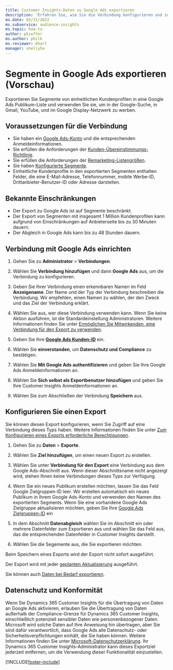 ```yaml
---
title: Customer Insights-Daten zu Google Ads exportieren
description: 'Erfahren Sie, wie Sie die Verbindung konfigurieren und zu Google Ads exportieren.'
ms.date: 03/31/2022
ms.subservice: audience-insights
ms.topic: how-to
author: pkieffer
ms.author: philk
ms.reviewer: mhart
manager: shellyha
---
```


# <a name="export-segments-to-google-ads-preview"></a>Segmente in Google Ads exportieren (Vorschau)

Exportieren Sie Segmente von einheitlichen Kundenprofilen in eine Google Ads Publikum-Liste und verwenden Sie sie, um in der Google-Suche, in Gmail, YouTube, und im Google Display-Netzwerk zu werben. 


## <a name="prerequisites-for-connection"></a>Voraussetzungen für die Verbindung

-   Sie haben ein [Google Ads-Konto](https://ads.google.com/) und die entsprechenden Anmeldeinformationen.
-   Sie erfüllen die Anforderungen der [Kunden-Übereinstimmungs-Richtlinie](https://support.google.com/adspolicy/answer/6299717).
-   Sie erfüllen die Anforderungen der [Remarketing-Listengrößen](https://support.google.com/google-ads/answer/7558048).
-   Sie haben [Konfigurierte Segmente](segments.md).
-   Einheitliche Kundenprofile in den exportierten Segmenten enthalten Felder, die eine E-Mail-Adresse, Telefonnummer, mobile Werbe-ID, Drittanbieter-Benutzer-ID oder Adresse darstellen.

## <a name="known-limitations"></a>Bekannte Einschränkungen

- Der Export zu Google Ads ist auf Segmente beschränkt.
- Der Export von Segmenten mit insgesamt 1 Million Kundenprofilen kann aufgrund von Einschränkungen auf Anbieterseite bis zu 30 Minuten dauern. 
- Der Abgleich in Google Ads kann bis zu 48 Stunden dauern.

## <a name="set-up-connection-to-google-ads"></a>Verbindung mit Google Ads einrichten

1. Gehen Sie zu **Administrator** > **Verbindungen**.

1. Wählen Sie **Verbindung hinzufügen** und dann **Google Ads** aus, um die Verbindung zu konfigurieren.

1. Geben Sie Ihrer Verbindung einen erkennbaren Namen im Feld **Anzeigename**. Der Name und der Typ der Verbindung beschreiben die Verbindung. Wir empfehlen, einen Namen zu wählen, der den Zweck und das Ziel der Verbindung erklärt.

1. Wählen Sie aus, wer diese Verbindung verwenden kann. Wenn Sie keine Aktion ausführen, ist die Standardeinstellung Administratoren. Weitere Informationen finden Sie unter [Ermöglichen Sie Mitwirkenden, eine Verbindung für den Export zu verwenden](connections.md#allow-contributors-to-use-a-connection-for-exports).

1. Geben Sie Ihre **[Google Ads Kunden-ID](https://support.google.com/google-ads/answer/1704344)** ein.

1. Wählen Sie **einverstanden**, um **Datenschutz und Compliance** zu bestätigen.

1. Wählen Sie **Mit Google Ads authentifizieren** und geben Sie Ihre Google Ads Anmeldeinformationen an.

1. Wählen Sie **Sich selbst als Exportbenutzer hinzufügen** und geben Sie Ihre Customer Insights Anmeldeinformationen an.

1. Wählen Sie zum Abschließen der Verbindung **Speichern** aus. 

## <a name="configure-an-export"></a>Konfigurieren Sie einen Export

Sie können diesen Export konfigurieren, wenn Sie Zugriff auf eine Verbindung dieses Typs haben. Weitere Informationen finden Sie unter [Zum Konfigurieren eines Exports erforderliche Berechtigungen](export-destinations.md#set-up-a-new-export).

1. Gehen Sie zu **Daten** > **Exporte**.

1. Wählen Sie **Ziel hinzufügen**, um einen neuen Export zu erstellen.

1. Wählen Sie unter **Verbindung für den Export** eine Verbindung aus dem Google Ads-Abschnitt aus. Wenn dieser Abschnittsname nicht angezeigt wird, stehen Ihnen keine Verbindungen dieses Typs zur Verfügung.

1. Wenn Sie ein neues Publikum erstellen möchten, lassen Sie das Feld Google Zielgruppen-ID leer. Wir erstellen automatisch ein neues Publikum in Ihrem Google Ads-Konto und verwenden den Namen des exportierten Segments. Wenn Sie eine vorhandene Google Ads Zielgruppe aktualisieren möchten, geben Sie Ihre [Google Ads Zielgruppen-ID](https://support.google.com/google-ads/answer/7558048?hl=en#:~:text=Audience%20lists%20is%20a%20section,Display%20Network%20through%20remarketing%20campaigns.) ein

1. In dem Abschnitt **Datenabgleich** wählen Sie im Abschnitt ein oder mehrere Datenfelder zum Exportieren aus und wählen Sie das Feld aus, das die entsprechenden Datenfelder in Customer Insights darstellt.

1. Wählen Sie die Segemente aus, die Sie exportieren möchten. 

Beim Speichern eines Exports wird der Export nicht sofort ausgeführt.

Der Export wird mit jeder [geplanten Aktualisierung](system.md#schedule-tab) ausgeführt. 

Sie können auch [Daten bei Bedarf exportieren](export-destinations.md#run-exports-on-demand). 

## <a name="data-privacy-and-compliance"></a>Datenschutz und Konformität

Wenn Sie Dynamics 365 Customer Insights für die Übertragung von Daten an Google Ads aktivieren, erlauben Sie die Übertragung von Daten außerhalb der Compliance-Grenze für Dynamics 365 Customer Insights, einschließlich potenziell sensibler Daten wie personenbezogener Daten. Microsoft wird solche Daten auf Ihre Anweisung hin übertragen, aber Sie sind dafür verantwortlich, dass Google Ads alle Datenschutz- oder Sicherheitsverpflichtungen einhält, die Sie haben können. Weitere Informationen finden Sie unter [Microsoft-Datenschutzerklärung](https://go.microsoft.com/fwlink/?linkid=396732).
Ihr Dynamics 365 Customer Insights-Administrator kann dieses Exportziel jederzeit entfernen, um die Verwendung dieser Funktionalität einzustellen.


[!INCLUDE[footer-include](../includes/footer-banner.md)]

